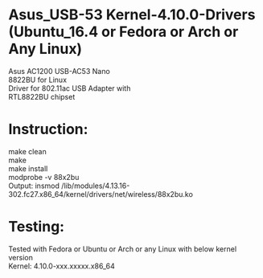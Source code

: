# Asus_USB-53 Kernel-4.10.0-Drivers (Ubuntu_16.4 or Fedora or Arch or Any Linux)
  Asus AC1200 USB-AC53 Nano <br />
  8822BU for Linux <br />
  Driver for 802.11ac USB Adapter with <br />
  RTL8822BU chipset <br />
  
# Instruction: 
make clean <br />
make <br />
make install <br />
modprobe -v 88x2bu <br />
Output: insmod /lib/modules/4.13.16-302.fc27.x86_64/kernel/drivers/net/wireless/88x2bu.ko


# Testing:
Tested with Fedora or Ubuntu or Arch or any Linux with below kernel version <br />
Kernel: 4.10.0-xxx.xxxxx.x86_64 <br />
